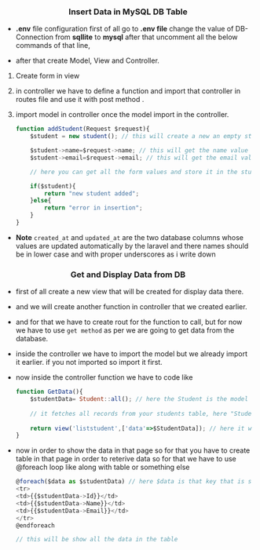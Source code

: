 ### <p align='center'>Insert Data in MySQL DB Table</p>

- **.env** file configuration first of all go to **.env file** change the value of DB-Connection from **sqllite** to **mysql** after that uncomment all the below commands of that line,

- after that create Model, View and Controller.

1. Create form in view
2. in controller we have to define a function and import that controller in routes file and use it with post method .
3. import model in controller once the model import in the controller.

    ```js
    function addStudent(Request $request){
        $student = new student(); // this will create a new an empty student object

        $student->name=$request->name; // this will get the name value from the form and put it into the student object .
        $student->email=$request->email; // this will get the email value from the form and put it into the student object .

        // here you can get all the form values and store it in the student object

        if($student){
            return "new student added";
        }else{
            return "error in insertion";
        }
    }
    ```
- **Note** ```created_at``` and ```updated_at``` are the two database columns whose values are updated automatically by the laravel and there  names should be in lower case and with proper underscores as i write down


### <p align='center'>Get and Display Data from DB</p>

- first of all create a new view that will be created for display data there.
- and we will create another function in controller that we created earlier.
- and for that we have to create rout for the function to call, but for now we have to use ```get method``` as per we are going to get data from the database.

- inside the controller we have to import the model but we already import it earlier. if you not imported so import it first.

- now inside the controller function we have to code like 
    ```js
    function GetData(){
        $studentData= Student::all(); // here the Student is the model name and all function we get all the data from the table students , 
        
        // it fetches all records from your students table, here "Student" is your Eloquent Model so it will run query like select * from students and as per we know our model connects to table already when we create model as a singular name and table as a plural name
        
        return view('liststudent',['data'=>$StudentData]); // here it will return view of liststudent along with the key of data that holds the fetch data of all the students so data will be used as a key in the view 
    }
    ```

- now in order to show the data in that page so for that you have to create table in that page in order to reterive data so for that we have to use @foreach loop like along with table or something else

    ```js
    @foreach($data as $studentData) // here $data is that key that is send by the controller to this page 
    <tr>
    <td>{{$studentData->Id}}</td>
    <td>{{$studentData->Name}}</td>
    <td>{{$studentData->Email}}</td>
    </tr> 
    @endforeach 

    // this will be show all the data in the table 
    ```